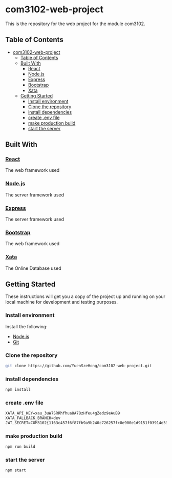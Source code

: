 # com3102-web-project

This is the repository for the web project for the module com3102.

## Table of Contents

- [com3102-web-project](#com3102-web-project)
  - [Table of Contents](#table-of-contents)
  - [Built With](#built-with)
    - [React](#react)
    - [Node.js](#nodejs)
    - [Express](#express)
    - [Bootstrap](#bootstrap)
    - [Xata](#xata)
  - [Getting Started](#getting-started)
    - [Install environment](#install-environment)
    - [Clone the repository](#clone-the-repository)
    - [install dependencies](#install-dependencies)
    - [create .env file](#create-env-file)
    - [make production build](#make-production-build)
    - [start the server](#start-the-server)

## Built With

### [React](https://reactjs.org/)

The web framework used

### [Node.js](https://nodejs.org/en/)

The server framework used

### [Express](https://expressjs.com/)

The server framework used

### [Bootstrap](https://getbootstrap.com/)

The web framework used

### [Xata](https://xata.io/)

The Online Database used


## Getting Started

These instructions will get you a copy of the project up and running on your local machine for development and testing purposes.

### Install environment

Install the following:

- [Node.js](https://nodejs.org/en/)
- [Git](https://git-scm.com/downloads)

### Clone the repository

```bash
git clone https://github.com/YuenSzeHong/com3102-web-project.git
```

### install dependencies

```bash
npm install
```

### create .env file

```txt
XATA_API_KEY=xau_3uW7SRRhfhua8A78zHfeu4gZedz9eAuB9
XATA_FALLBACK_BRANCH=dev
JWT_SECRET=COM3102{1163c457f6f87fb9a9b240c726257fc8e900e1d9151f03914e53371059bb46889d4c16}
```

### make production build

```bash
npm run build
```

### start the server

```bash
npm start
```
